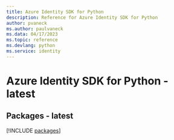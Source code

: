 ```yaml
---
title: Azure Identity SDK for Python
description: Reference for Azure Identity SDK for Python
author: pvaneck
ms.author: paulvaneck
ms.data: 04/17/2023
ms.topic: reference
ms.devlang: python
ms.service: identity
---
```

# Azure Identity SDK for Python - latest
## Packages - latest
[!INCLUDE [packages](identity-index.md)]